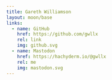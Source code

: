 ```yaml
---
title: Gareth Williamson
layout: moon/base
links:
  - name: GitHub
    href: https://github.com/gwllx
    rel: link
    img: github.svg
  - name: Mastodon
    href: https://hachyderm.io/@gwllx
    rel: me
    img: mastodon.svg
---
```


